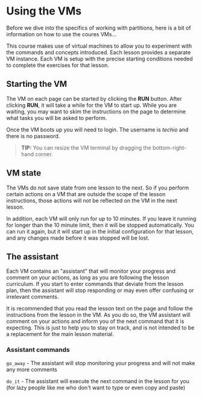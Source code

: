 # Using the VMs

Before we dive into the specifics of working with partitions, here is a bit of information on how to use the coures VMs...

This course makes use of virtual machines to allow you to experiment with the commands and concepts introduced.
Each lesson provides a separate VM instance. Each VM is setup with the precise starting conditions needed to
complete the exercises for that lesson.

## Starting the VM

The VM on each page can be started by clicking the **RUN** button. After clicking **RUN**, it will take a while
for the VM to start up. While you are waiting, you may want to skim the instructions on the page to determine
what tasks you will be asked to perform.

Once the VM boots up you will need to login. The username is _techio_ and there is no password.

> **TIP:** You can resize the VM terminal by dragging the bottom-right-hand corner.

## VM state

The VMs do not save state from one lesson to the next. So if you perform certain actions on a VM that are outside
the scope of the lesson instructions, those actions will not be reflected on the VM in the next lesson.

In addition, each VM will only run for up to 10 minutes. If you leave it running for longer than the 10 minute
limit, then it will be stopped automatically. You can run it again, but it will start up in the initial configuration
for that lesson, and any changes made before it was stopped will be lost.

## The assistant

Each VM contains an "assistant" that will monitor your progress and comment on your actions, as long as you are
following the lesson curriculum. If you start to enter commands that deviate from the lesson plan, then the
assistant will stop responding or may even offer confusing or irrelevant comments.

It is recommended that you read the lesson text on the page and follow the instructions from the lesson in the VM.
As you do so, the VM assistant will comment on your actions and inform you of the next command that it is expecting.
This is just to help you to stay on track, and is not intended to be a replacement for the main lesson material.

### Assistant commands

`go_away` - The assistant will stop monitoring your progress and will not make any more comments

`do_it` - The assistant will execute the next command in the lesson for you (for lazy people like me who don't want
to type or even copy and paste)

